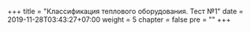 +++
title = "Классификация теплового оборудования. Тест №1"
date = 2019-11-28T03:43:27+07:00
weight = 5
chapter = false
pre = ""
+++